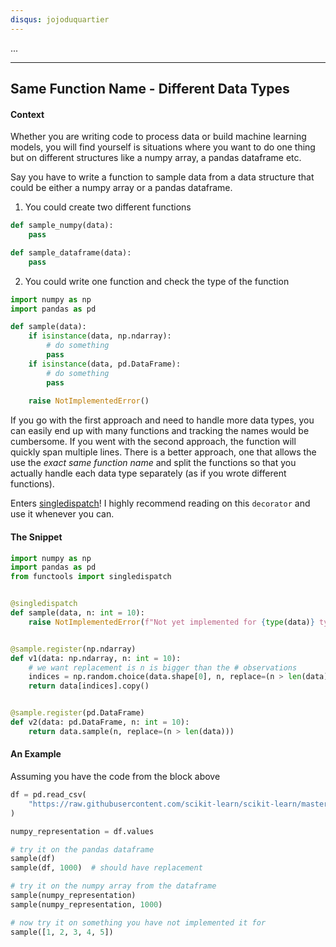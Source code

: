 ```yaml
---
disqus: jojoduquartier
---
```


...

---
Same Function Name - Different Data Types
---

#### Context 

Whether you are writing code to process data or build machine learning models, you will find yourself is situations where you want to do one thing but on different structures like a numpy array, a pandas dataframe etc.

Say you have to write a function to sample data from a data structure that could be either a numpy array or a pandas dataframe.

1. You could create two different functions
```python
def sample_numpy(data):
    pass

def sample_dataframe(data):
    pass
```

2. You could write one function and check the type of the function
```python
import numpy as np
import pandas as pd

def sample(data):
    if isinstance(data, np.ndarray):
        # do something
        pass
    if isinstance(data, pd.DataFrame):
        # do something
        pass
    
    raise NotImplementedError()
```

If you go with the first approach and need to handle more data types, you can easily end up with many functions and tracking the names would be cumbersome. If you went with the second approach, the function will quickly span multiple lines. There is a better approach, one that allows the use the *exact same function name* and split the functions so that you actually handle each data type separately (as if you wrote different functions).

Enters [singledispatch](https://docs.python.org/3/library/functools.html#functools.singledispatch)! I highly recommend reading on this `decorator` and use it whenever you can.

#### The Snippet

```python
import numpy as np
import pandas as pd
from functools import singledispatch


@singledispatch
def sample(data, n: int = 10):
    raise NotImplementedError(f"Not yet implemented for {type(data)} type")


@sample.register(np.ndarray)
def v1(data: np.ndarray, n: int = 10):
    # we want replacement is n is bigger than the # observations
    indices = np.random.choice(data.shape[0], n, replace=(n > len(data)))
    return data[indices].copy()


@sample.register(pd.DataFrame)
def v2(data: pd.DataFrame, n: int = 10):
    return data.sample(n, replace=(n > len(data)))
```

#### An Example

Assuming you have the code from the block above
```python
df = pd.read_csv(
    "https://raw.githubusercontent.com/scikit-learn/scikit-learn/master/sklearn/datasets/data/iris.csv"
)

numpy_representation = df.values

# try it on the pandas dataframe
sample(df)
sample(df, 1000)  # should have replacement

# try it on the numpy array from the dataframe
sample(numpy_representation)
sample(numpy_representation, 1000)

# now try it on something you have not implemented it for
sample([1, 2, 3, 4, 5])
```

[^1]: Please read up on this cool decorator from python. It became available with python 3.4 and is (in my opinion) very useful!
[^2]: If you use python 3.8+, checkout the [singledispatchmethod](https://docs.python.org/3/library/functools.html#functools.singledispatchmethod) for dealing with class methods.